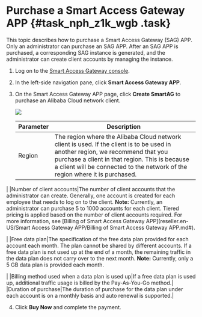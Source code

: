 # Purchase a Smart Access Gateway APP {#task_nph_z1k_wgb .task}

This topic describes how to purchase a Smart Access Gateway \(SAG\) APP. Only an administrator can purchase an SAG APP. After an SAG APP is purchased, a corresponding SAG instance is generated, and the administrator can create client accounts by managing the instance.

1.  Log on to the [Smart Access Gateway console](https://smartag.console.aliyun.com/sag/cn-shanghai/sags).
2.  In the left-side navigation pane, click **Smart Access Gateway APP**.
3.  On the Smart Access Gateway APP page, click **Create SmartAG** to purchase an Alibaba Cloud network client. 

    ![](http://static-aliyun-doc.oss-cn-hangzhou.aliyuncs.com/assets/img/129978/156571209644287_en-US.png)

    |Parameter|Description|
    |---------|-----------|
    |Region|The region where the Alibaba Cloud network client is used. If the client is to be used in another region, we recommend that you purchase a client in that region. This is because a client will be connected to the network of the region where it is purchased.

 |
    |Number of client accounts|The number of client accounts that the administrator can create. Generally, one account is created for each employee that needs to log on to the client. **Note:** Currently, an administrator can purchase 5 to 1000 accounts for each client. Tiered pricing is applied based on the number of client accounts required. For more information, see [Billing of Smart Access Gateway APP](reseller.en-US/Smart Access Gateway APP/Billing of Smart Access Gateway APP.md#).

 |
    |Free data plan|The specification of the free data plan provided for each account each month. The plan cannot be shared by different accounts. If a free data plan is not used up at the end of a month, the remaining traffic in the data plan does not carry over to the next month. **Note:** Currently, only a 5 GB data plan is provided each month.

 |
    |Billing method used when a data plan is used up|If a free data plan is used up, additional traffic usage is billed by the Pay-As-You-Go method.|
    |Duration of purchase|The duration of purchase for the data plan under each account is on a monthly basis and auto renewal is supported.|

4.  Click **Buy Now** and complete the payment.


